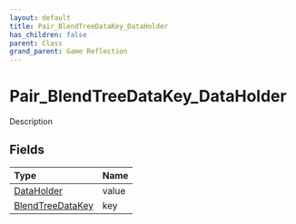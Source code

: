 ```yaml
---
layout: default
title: Pair_BlendTreeDataKey_DataHolder
has_children: false
parent: Class
grand_parent: Game Reflection
---
```

# Pair_BlendTreeDataKey_DataHolder
Description 

## Fields

| Type | Name |
|:-------------|:--------------|
| [DataHolder](/docs/game-reflection/classes/data_holder) | value |
| [BlendTreeDataKey](/docs/game-reflection/classes/blend_tree_data_key) | key |

